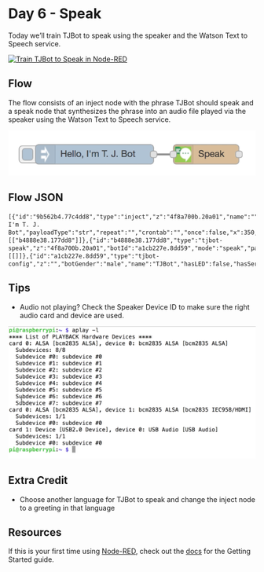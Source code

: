 # Day 6 - Speak

Today we’ll train TJBot to speak using the speaker and the Watson Text to Speech service.

[![Train TJBot to Speak in Node-RED](http://img.youtube.com/vi/cOd2FWa4eOw/0.jpg)](https://www.youtube.com/watch?v=cOd2FWa4eOw&index=9&list=PLddOPkVMz1dtN3I_4JKava4GBLLXuUevV "Train TJBot to Speak in Node-RED")

## Flow

The flow consists of an inject node with the phrase TJBot should speak and a speak node that synthesizes the phrase into an audio file played via the speaker using the Watson Text to Speech service.

![Speak Flow](assets/flow.png)

## Flow JSON
```
[{"id":"9b562b4.77c4dd8","type":"inject","z":"4f8a700b.20a01","name":"","topic":"","payload":"Hello, I'm T. J. Bot","payloadType":"str","repeat":"","crontab":"","once":false,"x":350,"y":320,"wires":[["b4888e38.177dd8"]]},{"id":"b4888e38.177dd8","type":"tjbot-speak","z":"4f8a700b.20a01","botId":"a1cb227e.8dd59","mode":"speak","payload":"","name":"","x":530,"y":320,"wires":[[]]},{"id":"a1cb227e.8dd59","type":"tjbot-config","z":"","botGender":"male","name":"TJBot","hasLED":false,"hasServo":false,"speakerDeviceId":"plughw:1,0"}]
```

## Tips

* Audio not playing? Check the Speaker Device ID to make sure the right audio card and device are used.

![Find audio card and device info](assets/aplay.png)

## Extra Credit

* Choose another language for TJBot to speak and change the inject node to a greeting in that language

## Resources

If this is your first time using [Node-RED](https://nodered.org/), check out the [docs](https://nodered.org/docs/) for the Getting Started guide.
